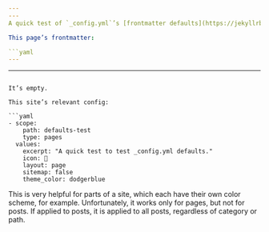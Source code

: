 ```yaml
---
---
A quick test of `_config.yml`’s [frontmatter defaults](https://jekyllrb.com/docs/configuration/front-matter-defaults/) to avoid repeating yourself.

This page’s frontmatter:

```yaml
---
```

---
```

It’s empty.

This site’s relevant config:

```yaml
- scope:
    path: defaults-test
    type: pages
  values:
    excerpt: "A quick test to test _config.yml defaults."
    icon: 🪽
    layout: page
    sitemap: false
    theme_color: dodgerblue
```

This is very helpful for parts of a site, which each have their own color scheme, for example. Unfortunately, it works only for pages, but not for posts. If applied to posts, it is applied to all posts, regardless of category or path.
